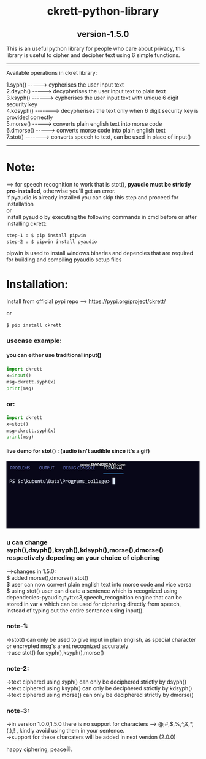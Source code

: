 <h1 align="center">ckrett-python-library</h1>
<h2 align="center">version-1.5.0</h2>
This is an useful python library for people who care about privacy, this library is useful to cipher and decipher text using 6 simple functions.

---------------------------------------------------------------------------------------------
Available operations in ckret library:

1.syph() -----> cypherises the user input text\
2.dsyph() -----> decypherises the user input text to plain text\
3.ksyph() ------> cypherises the user input text with unique 6 digit security key\
4.kdsyph() -------> decypherises the text only when 6 digit security key is provided correctly\
5.morse() -----> converts plain english text into morse code\
6.dmorse() -----> converts morse code into plain english text\
7.stot() -------> converts speech to text, can be used in place of input()

---------------------------------------------------------------------------------------------

# Note: 
==> for speech recognition to work that is stot(), <b>pyaudio must be strictly pre-installed</b>, otherwise you'll get an error.\
if pyaudio is already installed you can skip this step and proceed for installation\
or\
install pyaudio by executing the following commands in cmd before or after installing ckrett:
```
step-1 : $ pip install pipwin
step-2 : $ pipwin install pyaudio
```
pipwin is used to install windows binaries and depencies that are required for building and compiling pyaudio setup files
# Installation:
Install from official pypi repo --> https://pypi.org/project/ckrett/ 

or
```
$ pip install ckrett
```

### usecase example:

#### you can either use traditional input() 

```python
import ckrett
x=input()
msg=ckrett.syph(x)
print(msg)
```
### or: 

```python
import ckrett
x=stot()
msg=ckrett.syph(x)
print(msg)
```
#### live demo for stot() : (audio isn't audible since it's a gif)
<img src="ckrett-preview.gif">

### u can change syph(),dsyph(),ksyph(),kdsyph(),morse(),dmorse() respectively depeding on your choice of ciphering

==>changes in 1.5.0:\
$ added morse(),dmorse(),stot()\
$ user can now convert plain english text into morse code and vice versa\
$ using stot() user can dicate a sentence which is recognized using dependecies-pyaudio,pyttxs3,speech_recognition engine that can be stored in var x which can be used for         ciphering directly from speech, instead of typing out the entire sentence using input().

### note-1:
->stot() can only be used to give input in plain english, as special character or encrypted msg's arent recognized accurately\
->use stot() for syph(),ksyph(),morse()

### note-2:
->text ciphered using syph() can only be deciphered strictly by dsyph()\
->text ciphered using ksyph() can only be deciphered strictly by kdsyph()\
->text ciphered using morse() can only be deciphered strictly by dmorse()

### note-3:
->in version 1.0.0,1.5.0 there is no support for characters --> @,#,$,%,^,&,*,(,),! , kindly avoid using them in your sentence.\
->support for these charcaters will be added in next version (2.0.0)

happy ciphering, peace✌.

